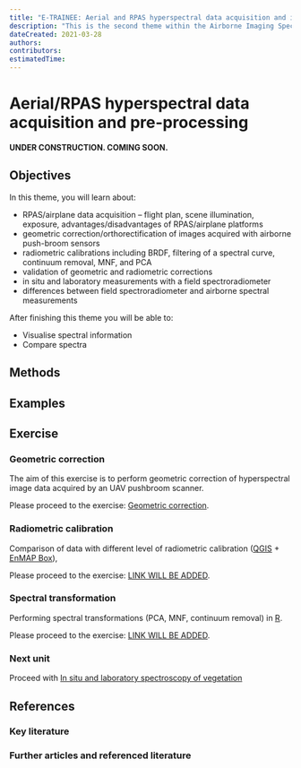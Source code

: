 ```yaml
---
title: "E-TRAINEE: Aerial and RPAS hyperspectral data acquisition and image pre-processing workflow"
description: "This is the second theme within the Airborne Imaging Spectroscopy Time Series Analysis module."
dateCreated: 2021-03-28
authors:
contributors: 
estimatedTime: 
---
```


# Aerial/RPAS hyperspectral data acquisition and pre-processing

**UNDER CONSTRUCTION. COMING SOON.**

## Objectives

In this theme, you will learn about:

* RPAS/airplane data acquisition – flight plan, scene illumination, exposure, advantages/disadvantages of RPAS/airplane platforms
* geometric correction/orthorectification of images acquired with airborne push-broom sensors
* radiometric calibrations including BRDF, filtering of a spectral curve, continuum removal, MNF, and PCA
* validation of geometric and radiometric corrections
* in situ and laboratory measurements with a field spectroradiometer
* differences between field spectroradiometer and airborne spectral measurements

After finishing this theme you will be able to:

* Visualise spectral information
* Compare spectra


## Methods



## Examples 


## Exercise 


### Geometric correction

The aim of this exercise is to perform geometric correction of hyperspectral image data acquired by an UAV pushbroom scanner.  

Please proceed to the exercise: [Geometric correction](02_aerial_acquisition_preprocessing_exercise_geometric.md).

### Radiometric calibration

Comparison of data with different level of radiometric calibration ([QGIS](../../software/software_qgis.md) + [EnMAP Box](../../software/software_enmap_box.md)),

Please proceed to the exercise: [LINK WILL BE ADDED]().

### Spectral transformation

Performing spectral transformations (PCA, MNF, continuum removal) in [R](../../software/software_r_language.md).

Please proceed to the exercise: [LINK WILL BE ADDED]().

### Next unit
Proceed with [In situ and laboratory spectroscopy of vegetation](../03_relating_imagery_lab_vegetation/03_01_optical_parameters_of_foliage.md)


## References

### Key literature


### Further articles and referenced literature